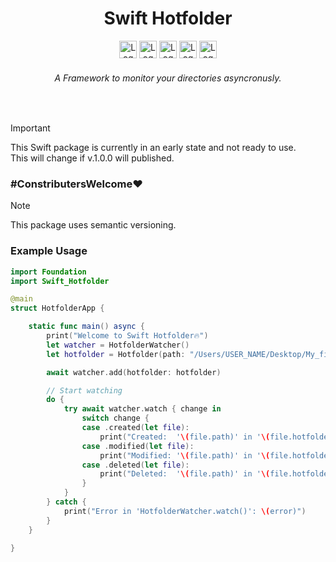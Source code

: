 <h1 align="center">Swift Hotfolder</h1>

<div align="center">  
    <img height="28" height="28" src="https://img.shields.io/badge/mac%20os-000000?style=for-the-badge&logo=apple&logoColor=white" alt="Logo" />
    <img height="28" height="28" src="https://img.shields.io/badge/Swift-FA7343?style=for-the-badge&logo=swift&logoColor=white" alt="Logo" />
    <img height="28" height="28" src="https://img.shields.io/github/license/CodebyCR/Swift-Hotfolder" alt="Logo" />
    <img height="28" height="28" src="https://img.shields.io/github/actions/workflow/status/CodebyCR/Swift-Hotfolder/swift.yml" alt="Logo" />
    <img height="28" height="28" src="https://img.shields.io/github/stars/CodebyCR/Swift-Hotfolder.svg" alt="Logo" />
    <h6>
      <em>A Framework to monitor your directories asyncronusly.</em>
    </h6>
</div>

<br/>

> [!IMPORTANT]
> This Swift package is currently in an early state and not ready to use.<br/>
> This will change if v.1.0.0 will published.

### \#ConstributersWelcome❤️

> [!NOTE]
> This package uses semantic versioning.


### Example Usage

```Swift
import Foundation
import Swift_Hotfolder

@main
struct HotfolderApp {

    static func main() async {
        print("Welcome to Swift Hotfolder🔥")
        let watcher = HotfolderWatcher()
        let hotfolder = Hotfolder(path: "/Users/USER_NAME/Desktop/My_firts_Hotfolder")

        await watcher.add(hotfolder: hotfolder)

        // Start watching
        do {
            try await watcher.watch { change in
                switch change {
                case .created(let file):
                    print("Created:  '\(file.path)' in '\(file.hotfolderPath)'")
                case .modified(let file):
                    print("Modified: '\(file.path)' in '\(file.hotfolderPath)'")
                case .deleted(let file):
                    print("Deleted:  '\(file.path)' in '\(file.hotfolderPath)'")
                }
            }
        } catch {
            print("Error in 'HotfolderWatcher.watch()': \(error)")
        }
    }

}
```
